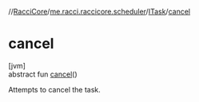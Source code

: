 //[RacciCore](../../../index.md)/[me.racci.raccicore.scheduler](../index.md)/[ITask](index.md)/[cancel](cancel.md)

# cancel

[jvm]\
abstract fun [cancel](cancel.md)()

Attempts to cancel the task.
